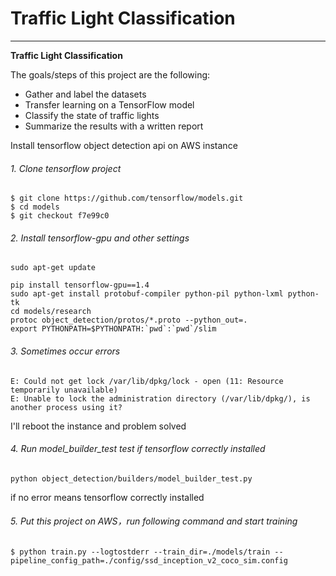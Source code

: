 # Traffic Light Classification

---

**Traffic Light Classification**

The goals/steps of this project are the following:

* Gather and label the datasets
* Transfer learning on a TensorFlow model
* Classify the state of traffic lights
* Summarize the results with a written report


Install tensorflow object detection api on AWS instance

###### 1. Clone tensorflow project
```
$ git clone https://github.com/tensorflow/models.git
$ cd models 
$ git checkout f7e99c0
```

###### 2. Install tensorflow-gpu and other settings
    sudo apt-get update
```
pip install tensorflow-gpu==1.4
sudo apt-get install protobuf-compiler python-pil python-lxml python-tk
cd models/research
protoc object_detection/protos/*.proto --python_out=.
export PYTHONPATH=$PYTHONPATH:`pwd`:`pwd`/slim
```

###### 3. Sometimes occur errors
```
E: Could not get lock /var/lib/dpkg/lock - open (11: Resource temporarily unavailable)
E: Unable to lock the administration directory (/var/lib/dpkg/), is another process using it?
```
 I'll reboot the instance and problem solved

###### 4. Run model_builder_test test if tensorflow correctly installed
```
python object_detection/builders/model_builder_test.py
```
 if no error means tensorflow correctly installed

###### 5. Put this project on AWS，run following command and start training
```
$ python train.py --logtostderr --train_dir=./models/train --pipeline_config_path=./config/ssd_inception_v2_coco_sim.config
```
